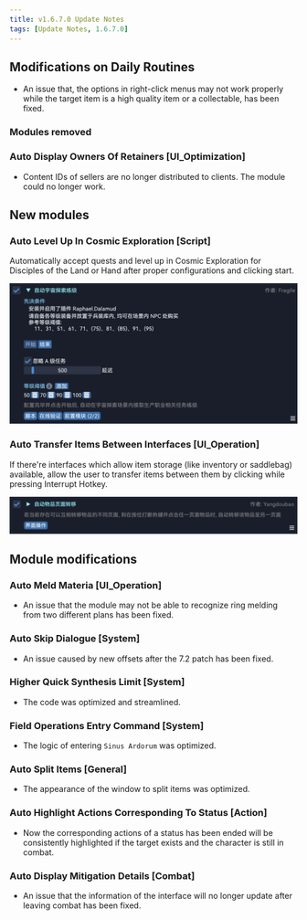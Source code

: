 ```yaml
---
title: v1.6.7.0 Update Notes
tags: [Update Notes, 1.6.7.0]
---
```


## Modifications on Daily Routines

- An issue that, the options in right-click menus may not work properly while the target item is a high quality item or a collectable, has been fixed.

### Modules removed

### Auto Display Owners Of Retainers [UI_Optimization]

- Content IDs of sellers are no longer distributed to clients. The module could no longer work.

## New modules

### Auto Level Up In Cosmic Exploration [Script]

Automatically accept quests and level up in Cosmic Exploration for Disciples of the Land or Hand after proper configurations and clicking start.

![AutoCosmicExplorationLeveling](/assets/Changelog/1.6.7.0/AutoCosmicExplorationLeveling.png)

### Auto Transfer Items Between Interfaces [UI_Operation]

If there're interfaces which allow item storage (like inventory or saddlebag) available, allow the user to transfer items between them by clicking while pressing Interrupt Hotkey.

![AutoInventoryTransfer](/assets/Changelog/1.6.7.0/AutoInventoryTransfer.png)

## Module modifications

### Auto Meld Materia [UI_Operation]

- An issue that the module may not be able to recognize ring melding from two different plans has been fixed.

### Auto Skip Dialogue [System]

- An issue caused by new offsets after the 7.2 patch has been fixed.

### Higher Quick Synthesis Limit [System]

- The code was optimized and streamlined.

### Field Operations Entry Command [System]

- The logic of entering `Sinus Ardorum` was optimized.

### Auto Split Items [General]

- The appearance of the window to split items was optimized.

### Auto Highlight Actions Corresponding To Status [Action]

- Now the corresponding actions of a status has been ended will be consistently highlighted if the target exists and the character is still in combat.

### Auto Display Mitigation Details [Combat]

- An issue that the information of the interface will no longer update after leaving combat has been fixed.